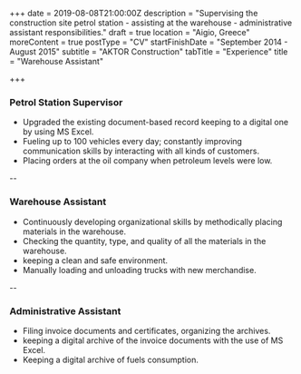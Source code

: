 +++
date = 2019-08-08T21:00:00Z
description = "Supervising the construction site petrol station - assisting at the warehouse - administrative assistant responsibilities."
draft = true
location = "Aigio, Greece"
moreContent = true
postType = "CV"
startFinishDate = "September 2014 - August 2015"
subtitle = "AKTOR Construction"
tabTitle = "Experience"
title = "Warehouse Assistant"

+++
### Petrol Station Supervisor

* Upgraded the existing document-based record keeping to a digital one by using MS Excel.
* Fueling up to 100 vehicles every day; constantly improving communication skills by interacting with all kinds of customers.
* Placing orders at the oil company when petroleum levels were low.

\--

### Warehouse Assistant

* Continuously developing organizational skills by methodically placing materials in the warehouse.
* Checking the quantity, type, and quality of all the materials in the warehouse.
* keeping a clean and safe environment.
* Manually loading and unloading trucks with new merchandise.

\--

### Administrative Assistant

* Filing invoice documents and certificates, organizing the archives.
* keeping a digital archive of the invoice documents with the use of MS Excel.
* Keeping a digital archive of fuels consumption.